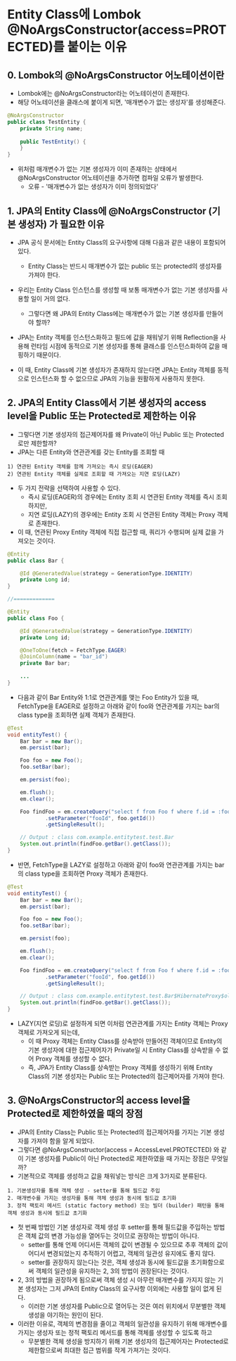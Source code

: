 # Entity Class에 Lombok @NoArgsConstructor(access=PROTECTED)를 붙이는 이유

## 0. Lombok의 @NoArgsConstructor 어노테이션이란
- Lombok에는 @NoArgsConstructor라는 어노테이션이 존재한다.
- 해당 어노테이션을 클래스에 붙이게 되면, '매개변수가 없는 생성자'를 생성해준다.

```java
@NoArgsConstructor
public class TestEntity {
    private String name;
    
    public TestEntity() {
    }
}
```
- 위처럼 매개변수가 없는 기본 생성자가 이미 존재하는 상태에서 @NoArgsConstructor 어노테이션을 추가하면 컴파일 오류가 발생한다.
  - 오류 - '매개변수가 없는 생성자가 이미 정의되었다'
 
## 1. JPA의 Entity Class에 @NoArgsConstructor (기본 생성자) 가 필요한 이유
- JPA 공식 문서에는 Entity Class의 요구사항에 대해 다음과 같은 내용이 포함되어 있다.
  - Entity Class는 반드시 매개변수가 없는 public 또는 protected의 생성자를 가져야 한다.
- 우리는 Entity Class 인스턴스를 생성할 때 보통 매개변수가 없는 기본 생성자를 사용할 일이 거의 없다.
  - 그렇다면 왜 JPA의 Entity Class에는 매개변수가 없는 기본 생성자를 만들어야 할까?

- JPA는 Entity 객체를 인스턴스화하고 필드에 값을 채워넣기 위해 Reflection을 사용해 런타임 시점에 동적으로 기본 생성자를 통해 클래스를 인스턴스화하여 값을 매핑하기 때문이다.
- 이 때, Entity Class에 기본 생성자가 존재하지 않는다면 JPA는 Entity 객체를 동적으로 인스턴스화 할 수 없으므로 JPA의 기능을 원활하게 사용하지 못한다.

## 2. JPA의 Entity Class에서 기본 생성자의 access level을 Public 또는 Protected로 제한하는 이유
- 그렇다면 기본 생성자의 접근제어자를 왜 Private이 아닌 Public 또는 Protected로만 제한할까?
- JPA는 다른 Entity와 연관관계를 갖는 Entity를 조회할 때

```
1) 연관된 Entity 객체를 함께 가져오는 즉시 로딩(EAGER)
2) 연관된 Entity 객체를 실제로 조회할 때 가져오는 지연 로딩(LAZY)
```
- 두 가지 전략을 선택하여 사용할 수 있다.
  - 즉시 로딩(EAGER)의 경우에는 Entity 조회 시 연관된 Entity 객체를 즉시 조회하지만,
  - 지연 로딩(LAZY)의 경우에는 Entity 조회 시 연관된 Entity 객체는 Proxy 객체로 존재한다.
- 이 때, 연관된 Proxy Entity 객체에 직접 접근할 때, 쿼리가 수행되며 실제 값을 가져오는 것이다.

```java
@Entity
public class Bar {

    @Id @GeneratedValue(strategy = GenerationType.IDENTITY)
    private Long id;
}

//=============

@Entity
public class Foo {

    @Id @GeneratedValue(strategy = GenerationType.IDENTITY)
    private Long id;

    @OneToOne(fetch = FetchType.EAGER)
    @JoinColumn(name = "bar_id")
    private Bar bar;
	
    ...
}
```

- 다음과 같이 Bar Entity와 1:1로 연관관계를 맺는 Foo Entity가 있을 때, FetchType을 EAGER로 설정하고 아래와 같이 foo와 연관관계를 가지는 bar의 class type을 조회하면 실제 객체가 존재한다.

```java
@Test
void entityTest() {
    Bar bar = new Bar();
    em.persist(bar);

    Foo foo = new Foo();
    foo.setBar(bar);

    em.persist(foo);

    em.flush();
    em.clear();

    Foo findFoo = em.createQuery("select f from Foo f where f.id = :fooId", Foo.class)
            .setParameter("fooId", foo.getId())
            .getSingleResult();

	// Output : class com.example.entitytest.test.Bar
    System.out.println(findFoo.getBar().getClass());
}
```

- 반면, FetchType을 LAZY로 설정하고 아래와 같이 foo와 연관관계를 가지는 bar의 class type을 조회하면 Proxy 객체가 존재한다.

```java
@Test
void entityTest() {
    Bar bar = new Bar();
    em.persist(bar);

    Foo foo = new Foo();
    foo.setBar(bar);

    em.persist(foo);

    em.flush();
    em.clear();

    Foo findFoo = em.createQuery("select f from Foo f where f.id = :fooId", Foo.class)
            .setParameter("fooId", foo.getId())
            .getSingleResult();

	// Output : class com.example.entitytest.test.Bar$HibernateProxy$olFRLETn
    System.out.println(findFoo.getBar().getClass());
}
```

- LAZY(지연 로딩)로 설정하게 되면 이처럼 연관관계를 가지는 Entity 객체는 Proxy 객체로 가져오게 되는데,
  - 이 때 Proxy 객체는 Entity Class를 상속받아 만들어진 객체이므로 Entity의 기본 생성자에 대한 접근제어자가 Private일 시 Entity Class를 상속받을 수 없어 Proxy 객체를 생성할 수 없다.
  - 즉, JPA가 Entity Class를 상속받는 Proxy 객체를 생성하기 위해 Entity Class의 기본 생성자는 Public 또는 Protected의 접근제어자를 가져야 한다.

## 3. @NoArgsConstructor의 access level을 Protected로 제한하였을 때의 장점
- JPA의 Entity Class는 Public 또는 Protected의 접근제어자를 가지는 기본 생성자를 가져야 함을 알게 되었다.
- 그렇다면 @NoArgsConstructor(access = AccessLevel.PROTECTED) 와 같이 기본 생성자를 Public이 아닌 Protected로 제한하였을 때 가지는 장점은 무엇일까?
- 기본적으로 객체를 생성하고 값을 채워넣는 방식은 크게 3가지로 분류된다.

```
1. 기본생성자를 통해 객체 생성 - setter를 통해 필드값 주입
2. 매개변수를 가지는 생성자를 통해 객체 생성과 동시에 필드값 초기화
3. 정적 팩토리 메서드 (static factory method) 또는 빌더 (builder) 패턴을 통해 객체 생성과 동시에 필드값 초기화
```

- 첫 번째 방법인 기본 생성자로 객체 생성 후 setter를 통해 필드값을 주입하는 방법은 객체 값의 변경 가능성을 열어두는 것이므로 권장하는 방법이 아니다.
  - setter를 통해 언제 어디서든 객체의 값이 변경될 수 있으므로 추후 객체의 값이 어디서 변경되었는지 추적하기 어렵고, 객체의 일관성 유지에도 좋지 않다.
  - setter를 권장하지 않는다는 것은, 객체 생성과 동시에 필드값을 초기화함으로써 객체의 일관성을 유지하는 2, 3의 방법이 권장된다는 것이다.
- 2, 3의 방법을 권장하게 됨으로써 객체 생성 시 아무런 매개변수를 가지지 않는 기본 생성자는 그저 JPA의 Entity Class의 요구사항 이외에는 사용할 일이 없게 된다.
  - 이러한 기본 생성자를 Public으로 열어두는 것은 여러 위치에서 무분별한 객체 생성을 야기하는 원인이 된다.
- 이러한 이유로, 객체의 변경점을 줄이고 객체의 일관성을 유지하기 위해 매개변수를 가지는 생성자 또는 정적 팩토리 메서드를 통해 객체를 생성할 수 있도록 하고
  - 무분별한 객체 생성을 방지하기 위해 기본 생성자의 접근제어자는 Protected로 제한함으로써 최대한 접근 범위를 작게 가져가는 것이다.
